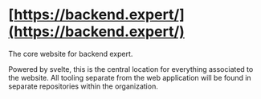 # [https://backend.expert/](https://backend.expert/)
The core website for backend expert. <br />

Powered by svelte, this is the central location for everything associated to the website. All tooling separate from the web application will be found in separate repositories within the organization.
